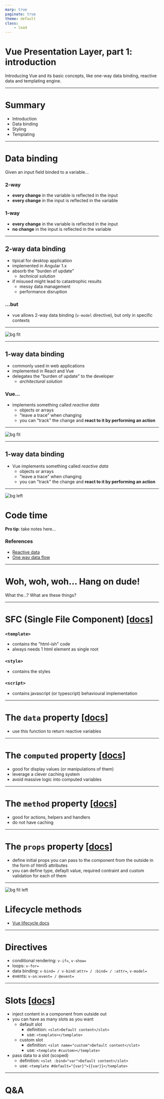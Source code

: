 ```yaml
---
marp: true
paginate: true
theme: default
class:
    - lead
---
```


# Vue Presentation Layer, part 1: introduction

Introducing Vue and its basic concepts, like one-way data binding, reactive data and templating engine.

---

# Summary

- Introduction
- Data binding
- Styling
- Templating

---

# Data binding

Given an input field binded to a variable...

### 2-way

- **every change** in the variable is reflected in the input
- **every change** in the input is reflected in the variable

### 1-way

- **every change** in the variable is reflected in the input
- **no change** in the input is reflected in the variable

---

## 2-way data binding

- tipical for desktop application
- implemented in Angular 1.x
- absorb the "burden of update"
    - *technical solution*
- if misused might lead to catastrophic results
    - messy data management
    - performance disruption

### ...but

- vue allows 2-way data binding (`v-model` directive), but only in specific contexts

--- 

![bg fit](./assets/2-way.png)

---

## 1-way data binding

- commonly used in web applications
- implemented in React and Vue
- delegates the "burden of update" to the developer
    - *architectural solution*

### Vue...

- implements something called *reactive data*
    - objects or arrays
    - "leave a trace" when changing
    - you can "track" the change and **react to it by performing an action**

--- 

![bg fit](./assets/1-way.png)

---

## 1-way data binding

- Vue implements something called *reactive data*
    - objects or arrays
    - "leave a trace" when changing
    - you can "track" the change and **react to it by performing an action**

--- 

![bg left](./assets/code.jpg)

# Code time

**Pro tip**: take notes here...

### References

- [Reactive data](https://vuejs.org/v2/guide/reactivity.html)
- [One way data flow](https://vuejs.org/v2/guide/components-props.html)

---

# Woh, woh, woh... Hang on dude! 

What the...? What are these things?

---

# SFC (Single File Component) [[docs]](https://vuejs.org/v2/guide/single-file-components.html)

### `<template>`

- contains the "html-ish" code
- always needs 1 html element as single root

### `<style>`

- contains the styles

### `<script>`

- contains javascript (or typescript) behavioural implementation

---

# The `data` property [[docs]](https://vuejs.org/v2/guide/reactivity.html)

- use this function to return reactive variables

---

# The `computed` property [[docs]](https://vuejs.org/v2/guide/computed.html)

- good for display values (or manipulations of them)
- leverage a clever caching system
- avoid massive logic into computed variables

---

# The `method` property [[docs]](https://vuejs.org/v2/guide/computed.html#Computed-Caching-vs-Methods)

- good for actions, helpers and handlers
- do not have caching

---

# The `props` property [[docs]](https://vuejs.org/v2/guide/components-props.html)

- define initial props you can pass to the component from the outside
in the form of html5 attributes
- you can define type, defaylt value, required contraint and custom validation for each of them

---

![bg fit left](./assets/lifecycle.png)

# Lifecycle methods

- [Vue lifecycle docs](https://vuejs.org/v2/guide/instance.html#Lifecycle-Diagram)

---

# Directives 

- conditional rendering: `v-if=`, `v-show=`
- loops: `v-for=`
- data binding: `v-bind= / v-bind:attr= / :bind= / :attr=`, `v-model=` 
- events: `v-on:event= / @event=`

---

# Slots [[docs]](https://vuejs.org/v2/guide/components-slots.html)

- inject content in a component from outside out
- you can have as many slots as you want
    - default slot 
        - definition: `<slot>Default content</slot>`
        - use: `<template></template>`
    - custom slot 
        - definition: `<slot name="custom">Default content</slot>`
        - use: `<template #custom></template>`
- pass data to a slot (scoped)
    - definition: `<slot :bind="var">Default content</slot>`
    - use: `<template #default="{var}">{{var}}</template>`

---

# Q&A
